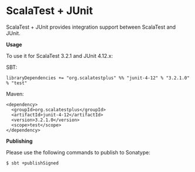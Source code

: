 # ScalaTest + JUnit
ScalaTest + JUnit provides integration support between ScalaTest and JUnit.

**Usage**

To use it for ScalaTest 3.2.1 and JUnit 4.12.x: 

SBT: 

```
libraryDependencies += "org.scalatestplus" %% "junit-4-12" % "3.2.1.0" % "test"
```

Maven: 

```
<dependency>
  <groupId>org.scalatestplus</groupId>
  <artifactId>junit-4-12</artifactId>
  <version>3.2.1.0</version>
  <scope>test</scope>
</dependency>
```

**Publishing**

Please use the following commands to publish to Sonatype: 

```
$ sbt +publishSigned
```